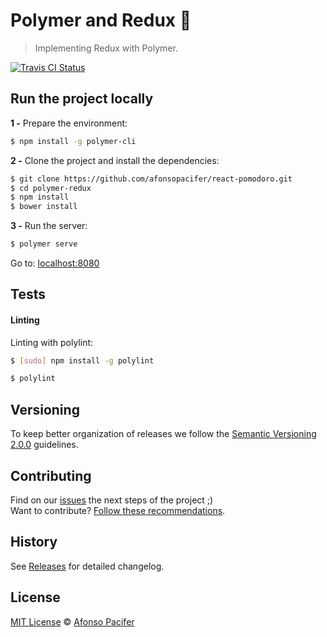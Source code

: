 # Polymer and Redux 🦄

> Implementing Redux with Polymer.

[![Travis CI Status](https://travis-ci.org/afonsopacifer/polymer-redux.svg?branch=master)](https://travis-ci.org/afonsopacifer/polymer-redux)


## Run the project locally

**1 -** Prepare the environment:

```sh
$ npm install -g polymer-cli
```

**2 -** Clone the project and install the dependencies:

```sh
$ git clone https://github.com/afonsopacifer/react-pomodoro.git
$ cd polymer-redux
$ npm install
$ bower install
```
**3 -** Run the server:

```sh
$ polymer serve
```

Go to: [localhost:8080](http://localhost:8080/)

## Tests

#### Linting

Linting with polylint:

```sh
$ [sudo] npm install -g polylint

$ polylint
```

## Versioning

To keep better organization of releases we follow the [Semantic Versioning 2.0.0](http://semver.org/) guidelines.

## Contributing
Find on our [issues](https://github.com/afonsopacifer/polymer-redux/issues/) the next steps of the project ;)
<br>
Want to contribute? [Follow these recommendations](https://github.com/afonsopacifer/polymer-redux/blob/master/CONTRIBUTING.md).

## History
See [Releases](https://github.com/afonsopacifer/polymer-redux/releases) for detailed changelog.

## License
[MIT License](https://github.com/afonsopacifer/polymer-redux/blob/master/LICENSE.md) © [Afonso Pacifer](http://afonsopacifer.github.io/)
